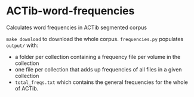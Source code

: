 # ACTib-word-frequencies
Calculates word frequencies in ACTib segmented corpus

`make download` to download the whole corpus.
`frequencies.py` populates `output/` with:
 - a folder per collection containing a frequency file per volume in the collection
 - one file per collection that adds up frequencies of all files in a given collection
 - `total_freqs.txt` which contains the general frequencies for the whole of ACTib.
    
